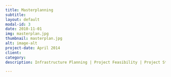 ```yaml
---
title: Masterplanning
subtitle: 
layout: default
modal-id: 3
date: 2010-11-01
img: masterplan.jpg
thumbnail: masterplan.jpg
alt: image-alt
project-date: April 2014
client: 
category: 
description: Infrastructure Planning | Project Feasibility | Project Staging

---
```

